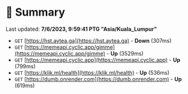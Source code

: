 # 📖 Summary
Last updated: **7/6/2023, 9:59:41 PTG "Asia/Kuala_Lumpur"**

- `GET` [https://hst.aytea.ga](https://hst.aytea.ga) - **Down** (307ms)
- `GET` [https://memeapi.cyclic.app/gimme](https://memeapi.cyclic.app/gimme) - **Up** (3529ms)
- `GET` [https://memeapi.cyclic.app](https://memeapi.cyclic.app) - **Up** (799ms)
- `GET` [https://klik.ml/health](https://klik.ml/health) - **Up** (536ms)
- `GET` [https://dumb.onrender.com](https://dumb.onrender.com) - **Up** (619ms)
